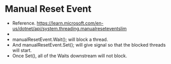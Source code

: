 # Manual Reset Event

- Reference. https://learn.microsoft.com/en-us/dotnet/api/system.threading.manualreseteventslim
- 
- manualResetEvent.Wait(); will block a thread.
- And manualResetEvent.Set(); will give signal so that the blocked threads will start. 
- Once Set(), all of the Waits downstream will not block.

